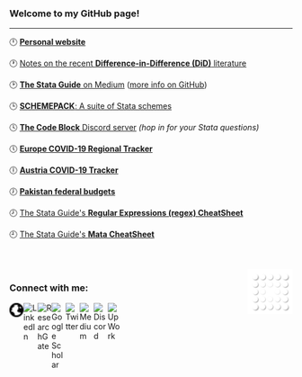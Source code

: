 ### Welcome to my GitHub page!

---

:clock12: [**Personal website**](https://asjadnaqvi.github.io/)

:clock1: [Notes on the recent **Difference-in-Difference (DiD)** literature](https://asjadnaqvi.github.io/DiD/)

:clock2: [**The Stata Guide** on Medium](https://medium.com/the-stata-guide) ([more info on GitHub](https://github.com/asjadnaqvi/The-Stata-Guide))

:clock3: [**SCHEMEPACK**: A suite of Stata schemes](https://github.com/asjadnaqvi/Stata-schemes)

:clock4: [**The Code Block** Discord server](https://discord.gg/qpHZtX6Xkk) *(hop in for your Stata questions)*

:clock5: [**Europe COVID-19 Regional Tracker**](https://github.com/asjadnaqvi/COVID19-European-Regional-Tracker)

:clock6: [**Austria COVID-19 Tracker**](https://github.com/asjadnaqvi/Austria-COVID-19-Tracker)

:clock7: [**Pakistan federal budgets**](https://asjadnaqvi.github.io/Pakistan-national-budgets/)

:clock8: [The Stata Guide's **Regular Expressions (regex) CheatSheet**](https://github.com/asjadnaqvi/The-Stata-Guide/blob/master/Stata_regex_cheatsheet_v1.pdf)

:clock9: [The Stata Guide's **Mata CheatSheet**](https://github.com/asjadnaqvi/The-Stata-Guide/blob/master/MATA_cheatsheet_v3.pdf)


<br />
<br />

 <img align="right" alt="GIF" src="bubbles.gif" width="80"/>


### Connect with me:



[<img align="left" alt="Website"        width="25px" src="https://raw.githubusercontent.com/iconic/open-iconic/master/svg/globe.svg" />][website]
[<img align="left" alt="LinkedIn"       width="25px" src="https://cdn.jsdelivr.net/npm/simple-icons@v5.21.1/icons/linkedin.svg" />][linkedin]
[<img align="left" alt="ResearchGate"   width="25px" src="https://cdn.jsdelivr.net/npm/simple-icons@v5.21.1/icons/researchgate.svg" />][researchgate]
[<img align="left" alt="Google Scholar" width="25px" src="https://cdn.jsdelivr.net/npm/simple-icons@v5.21.1/icons/googlescholar.svg" />][googlescholar]
[<img align="left" alt="Twitter"        width="25px" src="https://cdn.jsdelivr.net/npm/simple-icons@v5.21.1/icons/twitter.svg" />][twitter]
[<img align="left" alt="Medium"         width="25px" src="https://cdn.jsdelivr.net/npm/simple-icons@v5.21.1/icons/medium.svg" />][medium]
[<img align="left" alt="Discord"        width="25px" src="https://cdn.jsdelivr.net/npm/simple-icons@v5.21.1/icons/discord.svg" />][discord]
[<img align="left" alt="UpWork"         width="25px" src="https://cdn.jsdelivr.net/npm/simple-icons@v5.21.1/icons/upwork.svg" />][upwork]



[website]: https://asjadnaqvi.github.io/
[twitter]: https://twitter.com/AsjadNaqvi
[medium]: https://medium.com/the-stata-guide
[discord]: https://discord.gg/qpHZtX6Xkk
[linkedin]:https://www.linkedin.com/in/asjadnaqvi
[researchgate]: https://www.researchgate.net/profile/Asjad-Naqvi-2
[googlescholar]: https://scholar.google.com/citations?user=oWGGVpYAAAAJ&hl=en
[upwork]: https://www.upwork.com/freelancers/~010f9b79421dbba638
  
<br />



<!--- ![GitHub stats](https://github-readme-stats.vercel.app/api?username=asjadnaqvi&show_icons=true&hide=prs,issues&hide_title=true)  --->

<!--- <img align="left" src="https://github-readme-stats.vercel.app/api/top-langs/?username=asjadnaqvi&layout=compact&hide=batchfile" alt="asjadnaqvi" /> --->


 <!---*1: Mathematics is the language of nature. 2: Everything around us can be represented and understood through numbers. 3: If you graph the numbers of any system, patterns emerge. (Pi, 1998)* --->


